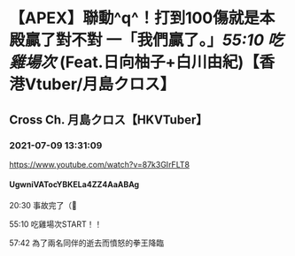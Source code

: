 # 【APEX】聯動^q^！打到100傷就是本殿贏了對不對 一「我們贏了。」*55:10 吃雞場次* (Feat.日向柚子+白川由紀)【香港Vtuber/月島クロス】
## Cross Ch. 月島クロス【HKVTuber】
### 2021-07-09 13:31:09
https://www.youtube.com/watch?v=87k3GIrFLT8
#### UgwniVATocYBKELa4ZZ4AaABAg
20:30 事故完了（🌚

55:10 吃雞場次START！！

57:42 為了兩名同伴的逝去而憤怒的拳王降臨

